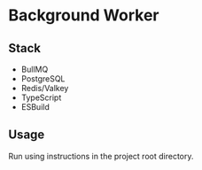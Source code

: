 # Background Worker

## Stack

* BullMQ
* PostgreSQL
* Redis/Valkey
* TypeScript
* ESBuild

## Usage

Run using instructions in the project root directory.
